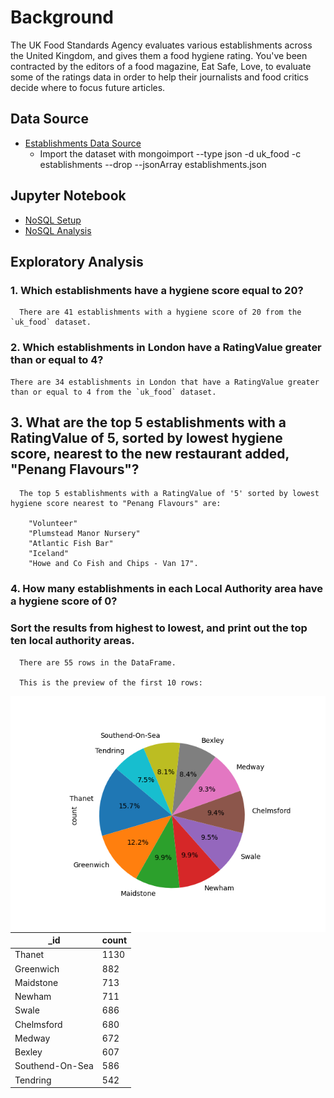 # Background

The UK Food Standards Agency evaluates various establishments across the United Kingdom, and gives them a food hygiene rating. You've been contracted by the editors of a food magazine, Eat Safe, Love, to evaluate some of the ratings data in order to help their journalists and food critics decide where to focus future articles.

## Data Source

- [Establishments Data Source](https://github.com/fabiomarcullo/nosql-challenge/tree/main/Resources)
   - Import the dataset with mongoimport --type json -d uk_food -c establishments --drop --jsonArray establishments.json

## Jupyter Notebook

- [NoSQL Setup](https://github.com/fabiomarcullo/nosql-challenge/blob/main/NoSQL_setup_starter.ipynb)
- [NoSQL Analysis](https://github.com/fabiomarcullo/nosql-challenge/blob/main/NoSQL_analysis_starter.ipynb)

## Exploratory Analysis

### 1. Which establishments have a hygiene score equal to 20?
      There are 41 establishments with a hygiene score of 20 from the `uk_food` dataset.
   
### 2. Which establishments in London have a RatingValue greater than or equal to 4?

    There are 34 establishments in London that have a RatingValue greater than or equal to 4 from the `uk_food` dataset.

## 3. What are the top 5 establishments with a RatingValue of 5, sorted by lowest hygiene score, nearest to the new restaurant added, "Penang Flavours"?

      The top 5 establishments with a RatingValue of '5' sorted by lowest hygiene score nearest to "Penang Flavours" are: 
      
        "Volunteer" 
        "Plumstead Manor Nursery"
        "Atlantic Fish Bar"
        "Iceland"
        "Howe and Co Fish and Chips - Van 17". 
   
### 4. How many establishments in each Local Authority area have a hygiene score of 0? 
   ### Sort the results from highest to lowest, and print out the top ten local authority areas.
      
      There are 55 rows in the DataFrame. 
   
      This is the preview of the first 10 rows:
   
<div>
  <img src="Image/result.png" align="right" width="550" />
  <table>
    <thead>
      <tr>
        <th>_id</th>
        <th>count</th>
      </tr>
    </thead>
    <tbody>
      <tr>
        <td>Thanet</td>
        <td>1130</td>
      </tr>
      <tr>
        <td>Greenwich</td>
        <td>882</td>
      </tr>
      <tr>
        <td>Maidstone</td>
        <td>713</td>
      </tr>
      <tr>
        <td>Newham</td>
        <td>711</td>
      </tr>
      <tr>
        <td>Swale</td>
        <td>686</td>
      </tr>
      <tr>
        <td>Chelmsford</td>
        <td>680</td>
      </tr>
      <tr>
        <td>Medway</td>
        <td>672</td>
      </tr>
      <tr>
        <td>Bexley</td>
        <td>607</td>
      </tr>
      <tr>
        <td>Southend-On-Sea</td>
        <td>586</td>
      </tr>
      <tr>
        <td>Tendring</td>
        <td>542</td>
      </tr>
    </tbody>
  </table>
</div>
